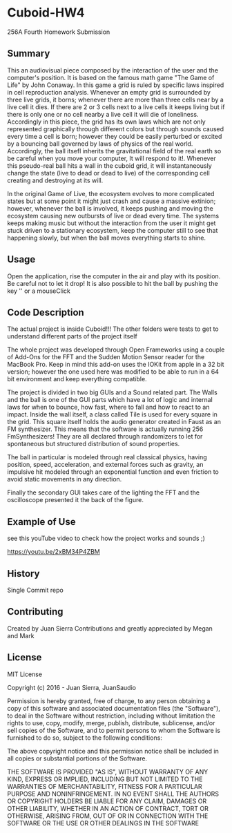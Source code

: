 # Cuboid-HW4
256A Fourth Homework Submission


## Summary



This an audiovisual piece composed by the interaction of the user and the computer's position.
It is based on the famous math game "The Game of Life" by John Conaway. In this game a grid is ruled by specific laws inspired in cell reproduction analysis. Whenever an empty grid is surrounded by three live grids, it borns; whenever there are more than three cells near by a live cell it dies. If there are 2 or 3 cells next to a live cells it keeps living
but if there is only one or no cell nearby a live cell it will die of loneliness. Accordingly in this piece, the grid has its own laws which are not only represented graphically through different colors but through sounds caused every time a cell is born; however they could be easily perturbed or excited by a bouncing ball governed by laws of physics of the real world. Accordingly, the ball itsefl inherits the gravitational field of the real earth so be careful when you move your computer, It will respond to it!. Whenever this pseudo-real ball hits a wall in the cuboid grid, it will instantaneously change the state (live to dead or dead to live) of the corresponding cell creating and destroying at its will.

In the original Game of Live, the ecosystem evolves to more complicated states but at some point it might just crash and cause a massive extinion; however, whenever the ball is involved, it keeps pushing and moving the ecosystem causing new outbursts of live or dead every time. The systems keeps making music but without the interaction from the user it might get stuck driven to a stationary ecosystem, keep the computer still to see that happening slowly, but when the ball moves everything starts to shine.

## Usage

Open the application, rise the computer in the air and play with its position. Be careful not to let it drop!
It is also possible to hit the ball by pushing the key  '\' or a mouseClick

## Code Description

The actual project is inside Cuboid!!! The other folders were tests to get to understand different parts of the project itself

The whole project was developed through Open Frameworks using a couple of Add-Ons for the FFT and the Sudden Motion Sensor reader for the MacBook Pro. Keep in mind this add-on uses the IOKit from apple in a 32 bit version; however the one used here was modified to be able to run in a 64 bit environment and keep everything compatible.

The project is divided in two big GUIs and a Sound related part. The Walls and the ball is one of the GUI parts which have a lot of logic and internal laws for when to bounce, how fast, where to fall and how to react to an impact. Inside the wall itself, a class called Tile is used for every square in the grid. This square itself holds the audio generator created in Faust as an FM synthesizer. This means that the software is actually running 256 FmSynthesizers! They are all declared through randomizers to let for spontaneous but structured distribution of sound properties.

The ball in particular is modeled through real classical physics, having position, speed, acceleration, and external forces such as gravity, an impulsive hit modeled through an exponential function and even friction to avoid static movements in any direction.

Finally the secondary GUI takes care of the lighting the FFT and the oscilloscope presented it the back of the figure.

## Example of Use

see this youTube video to check how the project works and sounds ;)

https://youtu.be/2xBM34P4ZBM

## History

Single Commit repo

## Contributing

Created by Juan Sierra
Contributions and greatly appreciated by Megan and Mark

## License

MIT License

Copyright (c) 2016 - Juan Sierra, JuanSaudio

Permission is hereby granted, free of charge, to any person obtaining a copy
of this software and associated documentation files (the "Software"), to deal
in the Software without restriction, including without limitation the rights
to use, copy, modify, merge, publish, distribute, sublicense, and/or sell
copies of the Software, and to permit persons to whom the Software is
furnished to do so, subject to the following conditions:

The above copyright notice and this permission notice shall be included in all
copies or substantial portions of the Software.

THE SOFTWARE IS PROVIDED "AS IS", WITHOUT WARRANTY OF ANY KIND, EXPRESS OR
IMPLIED, INCLUDING BUT NOT LIMITED TO THE WARRANTIES OF MERCHANTABILITY,
FITNESS FOR A PARTICULAR PURPOSE AND NONINFRINGEMENT. IN NO EVENT SHALL THE
AUTHORS OR COPYRIGHT HOLDERS BE LIABLE FOR ANY CLAIM, DAMAGES OR OTHER
LIABILITY, WHETHER IN AN ACTION OF CONTRACT, TORT OR OTHERWISE, ARISING FROM,
OUT OF OR IN CONNECTION WITH THE SOFTWARE OR THE USE OR OTHER DEALINGS IN THE
SOFTWARE

